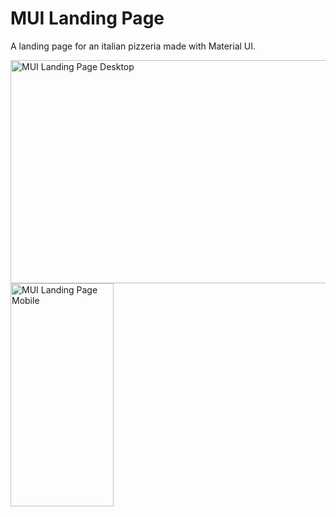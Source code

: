 # MUI Landing Page

A landing page for an italian pizzeria made with Material UI.

<div float="left">
  <img src="https://user-images.githubusercontent.com/4129325/230982849-d973d786-caf1-4f60-b4ed-5cba72a9fa6d.png" title="MUI Landing Page Desktop" alt="MUI Landing Page Desktop" width="650" height="357" style="display: inline"/>
   <img src="https://user-images.githubusercontent.com/4129325/230983319-ac89865b-bf87-489b-a6ee-34b8288a6b9c.png" title="MUI Landing Page Mobile" alt="MUI Landing Page Mobile" width="165" height="357"/>
</div>





